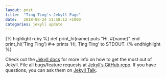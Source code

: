 ```yaml
---
layout: post
title:  "Ting Ting's Jekyll Page"
date:   2018-08-24 11:58:12 +1000
categories: jekyll update
---
```


{% highlight ruby %}
def print_hi(name)
  puts "Hi, #{name}"
end
print_hi('Ting Ting')
#=> prints 'Hi, Ting Ting' to STDOUT.
{% endhighlight %}

Check out the [Jekyll docs][jekyll-docs] for more info on how to get the most out of Jekyll. File all bugs/feature requests at [Jekyll’s GitHub repo][jekyll-gh]. If you have questions, you can ask them on [Jekyll Talk][jekyll-talk].

[jekyll-docs]: https://jekyllrb.com/docs/home
[jekyll-gh]:   https://github.com/jekyll/jekyll
[jekyll-talk]: https://talk.jekyllrb.com/

